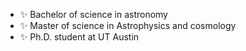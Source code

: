 - ✨ Bachelor of science in astronomy
- ✨ Master of science in Astrophysics and cosmology
- ✨ Ph.D. student at UT Austin
